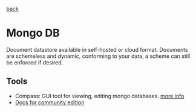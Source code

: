 [back](../README.md)
# Mongo DB

Document datastore available in self-hosted or cloud format. Documents are schemeless and dynamic, conforming to your data, a scheme can still be enforced if desired. 

## Tools

- Compass: GUI tool for viewing, editing mongo databases. [more info](https://www.mongodb.com/docs/compass/)
- [Docs for community edition](https://www.mongodb.com/docs/manual/administration/install-community/?operating-system=linux&linux-distribution=red-hat&linux-package=default&search-linux=with-search-linux)